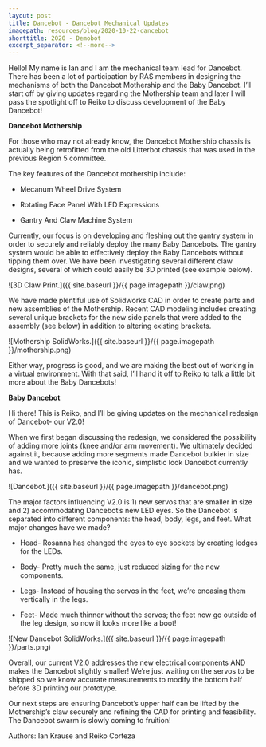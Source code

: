 ```yaml
---
layout: post
title: Dancebot - Dancebot Mechanical Updates
imagepath: resources/blog/2020-10-22-dancebot
shorttitle: 2020 - Demobot
excerpt_separator: <!--more-->
---
```


Hello! My name is Ian and I am the mechanical team lead for Dancebot. There has been a lot of participation by RAS members in designing the mechanisms of both the Dancebot Mothership and the Baby Dancebot. <!--more--> I’ll start off by giving updates regarding the Mothership team and later I will pass the spotlight off to Reiko to discuss development of the Baby Dancebot!

**Dancebot Mothership**

For those who may not already know, the Dancebot Mothership chassis is actually being retrofitted from the old Litterbot chassis that was used in the previous Region 5 committee.

The key features of the Dancebot mothership include:

* Mecanum Wheel Drive System

* Rotating Face Panel With LED Expressions

* Gantry And Claw Machine System

Currently, our focus is on developing and fleshing out the gantry system in order to securely and reliably deploy the many Baby Dancebots. The gantry system would be able to effectively deploy the Baby Dancebots without tipping them over. We have been investigating several different claw designs, several of which could easily be 3D printed (see example below).

![3D Claw Print.]({{ site.baseurl }}/{{ page.imagepath }}/claw.png)

We have made plentiful use of Solidworks CAD in order to create parts and new assemblies of the Mothership. Recent CAD modeling includes creating several unique brackets for the new side panels that were added to the assembly (see below) in addition to altering existing brackets.

![Mothership SolidWorks.]({{ site.baseurl }}/{{ page.imagepath }}/mothership.png)

Either way, progress is good, and we are making the best out of working in a virtual environment. With that said, I’ll hand it off to Reiko to talk a little bit more about the Baby Dancebots!

**Baby Dancebot**

Hi there! This is Reiko, and I’ll be giving updates on the mechanical redesign of Dancebot- our V2.0!

When we first began discussing the redesign, we considered the possibility of adding more joints (knee and/or arm movement). We ultimately decided against it, because adding more segments made Dancebot bulkier in size and we wanted to preserve the iconic, simplistic look Dancebot currently has.

![Dancebot.]({{ site.baseurl }}/{{ page.imagepath }}/dancebot.png)

The major factors influencing V2.0 is 1) new servos that are smaller in size and 2) accommodating Dancebot’s new LED eyes. So the Dancebot is separated into different components: the head, body, legs, and feet. What major changes have we made?

* Head- Rosanna has changed the eyes to eye sockets by creating ledges for the LEDs.

* Body- Pretty much the same, just reduced sizing for the new components.

* Legs- Instead of housing the servos in the feet, we’re encasing them vertically in the legs.

* Feet- Made much thinner without the servos; the feet now go outside of the leg design, so now it looks more like a boot!

![New Dancebot SolidWorks.]({{ site.baseurl }}/{{ page.imagepath }}/parts.png)

Overall, our current V2.0 addresses the new electrical components AND makes the Dancebot slightly smaller! We’re just waiting on the servos to be shipped so we know accurate measurements to modify the bottom half before 3D printing our prototype.

Our next steps are ensuring Dancebot’s upper half can be lifted by the Mothership’s claw securely and refining the CAD for printing and feasibility. The Dancebot swarm is slowly coming to fruition!

Authors: Ian Krause and Reiko Corteza

